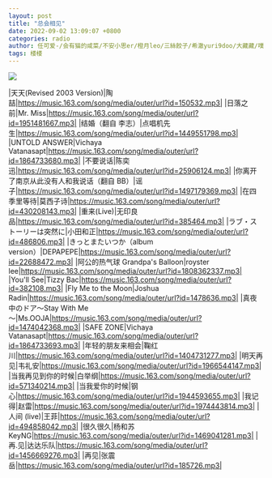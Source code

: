 ```yaml
---
layout: post
title: "总会相见"
date: 2022-09-02 13:09:07 +0800
categories: radio
author: 任可爱-/会有猫的咸菜/不安小思er/橙月leo/三絲餃子/希澈yuri9doo/大藏藏/噗嗤就知道吃/吼吼破喉咙/稳如cheems
tags: 楼楼
---
```

![]({{site.baseurl}}/images/cover_20220902.jpg)

|天天(Revised 2003 Version)|陶喆|https://music.163.com/song/media/outer/url?id=150532.mp3|
|日落之前|Mr. Miss|https://music.163.com/song/media/outer/url?id=1951481667.mp3|
|结婚（翻自 李志）|点唱机先生|https://music.163.com/song/media/outer/url?id=1449551798.mp3|
|UNTOLD ANSWER|Vichaya Vatanasapt|https://music.163.com/song/media/outer/url?id=1864733680.mp3|
|不要说话|陈奕迅|https://music.163.com/song/media/outer/url?id=25906124.mp3|
|你离开了南京从此没有人和我说话（翻自 BB）|谣子|https://music.163.com/song/media/outer/url?id=1497179369.mp3|
|在四季里等待|莫西子诗|https://music.163.com/song/media/outer/url?id=430208143.mp3|
|重来(Live)|无印良品|https://music.163.com/song/media/outer/url?id=385464.mp3|
|ラブ・ストーリーは突然に|小田和正|https://music.163.com/song/media/outer/url?id=486806.mp3|
|きっとまたいつか（album version）|DEPAPEPE|https://music.163.com/song/media/outer/url?id=22688472.mp3|
|阿公的热气球 Grandpa's Balloon|royster lee|https://music.163.com/song/media/outer/url?id=1808362337.mp3|
|You'll See|Tizzy Bac|https://music.163.com/song/media/outer/url?id=382108.mp3|
|Fly Me to the Moon|Joshua Radin|https://music.163.com/song/media/outer/url?id=1478636.mp3|
|真夜中のドア～Stay With Me～|Ms.OOJA|https://music.163.com/song/media/outer/url?id=1474042368.mp3|
|SAFE ZONE|Vichaya Vatanasapt|https://music.163.com/song/media/outer/url?id=1864733693.mp3|
|年轻的朋友来相会|鞠红川|https://music.163.com/song/media/outer/url?id=1404731277.mp3|
|明天再见|韦礼安|https://music.163.com/song/media/outer/url?id=1966544147.mp3|
|当我再见到你的时候|白举纲|https://music.163.com/song/media/outer/url?id=571340214.mp3|
|当我爱你的时候|钢心|https://music.163.com/song/media/outer/url?id=1944593655.mp3|
|我记得|赵雷|https://music.163.com/song/media/outer/url?id=1974443814.mp3|
|人间 (live)|王菲|https://music.163.com/song/media/outer/url?id=494858042.mp3|
|很久很久|杨和苏KeyNG|https://music.163.com/song/media/outer/url?id=1469041281.mp3|
|再.见|达达乐队|https://music.163.com/song/media/outer/url?id=1456669276.mp3|
|再见|张震岳|https://music.163.com/song/media/outer/url?id=185726.mp3|

